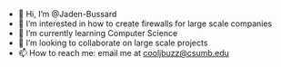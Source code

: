 - 👋 Hi, I’m @Jaden-Bussard
- 👀 I’m interested in how to create firewalls for large scale companies
- 🌱 I’m currently learning Computer Science
- 💞️ I’m looking to collaborate on large scale projects
- 📫 How to reach me: email me at cooljbuzz@csumb.edu
 
<!---
Jaden-Bussard/Jaden-Bussard is a ✨ special ✨ repository because its `README.md` (this file) appears on your GitHub profile.
You can click the Preview link to take a look at your changes.
--->
